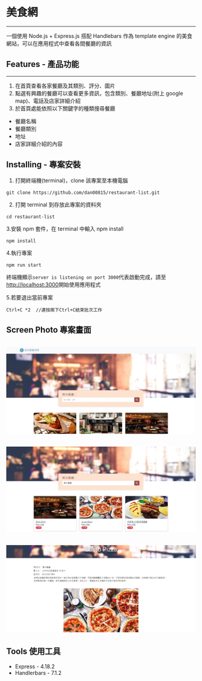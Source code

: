 # 美食網

---

一個使用 Node.js + Express.js 搭配 Handlebars 作為 template engine 的美食網站，可以在應用程式中查看各間餐廳的資訊

## Features - 產品功能

---

1. 在首頁查看各家餐廳及其類別、評分、圖片
2. 點選有興趣的餐廳可以查看更多資訊，包含類別、餐廳地址(附上 google map)、電話及店家詳細介紹
3. 於首頁處能依照以下關鍵字的種類搜尋餐廳

- 餐廳名稱
- 餐廳類別
- 地址
- 店家詳細介紹的內容

## Installing - 專案安裝

1. 打開終端機(terminal)，clone 該專案至本機電腦

```
git clone https://github.com/dan00815/restaurant-list.git
```

2. 打開 terminal 到存放此專案的資料夾

```
cd restaurant-list
```

3.安裝 npm 套件，在 terminal 中輸入 npm install

```
npm install
```

4.執行專案

```
npm run start
```

終端機顯示`server is listening on port 3000`代表啟動完成，請至[http://localhost:3000](http://localhost:3000)開始使用應用程式

5.若要退出當前專案

```
Ctrl+C *2  //連按兩下Ctrl+C結束批次工作
```

## Screen Photo 專案畫面

## ![home](https://github.com/dan00815/restaurant-list/blob/main/public/img/home.jpg)

## ![search](https://github.com/dan00815/restaurant-list/blob/main/public/img/search.jpg)

## ![page](https://github.com/dan00815/restaurant-list/blob/main/public/img/page.jpg)

## Tools 使用工具

- Express - 4.18.2
- Handlerbars - 7.1.2
